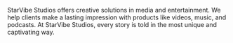 StarVibe Studios offers creative solutions in media and entertainment. We help clients make a lasting impression with products like videos, music, and podcasts. At StarVibe Studios, every story is told in the most unique and captivating way.

